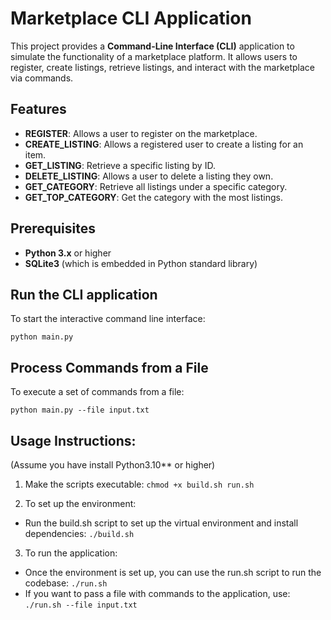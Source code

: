# Marketplace CLI Application

This project provides a **Command-Line Interface (CLI)** application to simulate the functionality of a marketplace platform. It allows users to register, create listings, retrieve listings, and interact with the marketplace via commands.

## Features

- **REGISTER**: Allows a user to register on the marketplace.
- **CREATE_LISTING**: Allows a registered user to create a listing for an item.
- **GET_LISTING**: Retrieve a specific listing by ID.
- **DELETE_LISTING**: Allows a user to delete a listing they own.
- **GET_CATEGORY**: Retrieve all listings under a specific category.
- **GET_TOP_CATEGORY**: Get the category with the most listings.
  
## Prerequisites

- **Python 3.x** or higher
- **SQLite3** (which is embedded in Python standard library)

## Run the CLI application
To start the interactive command line interface:
```
python main.py
```

## Process Commands from a File
To execute a set of commands from a file:
```
python main.py --file input.txt
```

## Usage Instructions:
(Assume you have install Python3.10** or higher)

1. Make the scripts executable: `chmod +x build.sh run.sh`

2. To set up the environment:
- Run the build.sh script to set up the virtual environment and install dependencies: `./build.sh`

3. To run the application:
- Once the environment is set up, you can use the run.sh script to run the codebase: `./run.sh`
- If you want to pass a file with commands to the application, use: `./run.sh --file input.txt`
